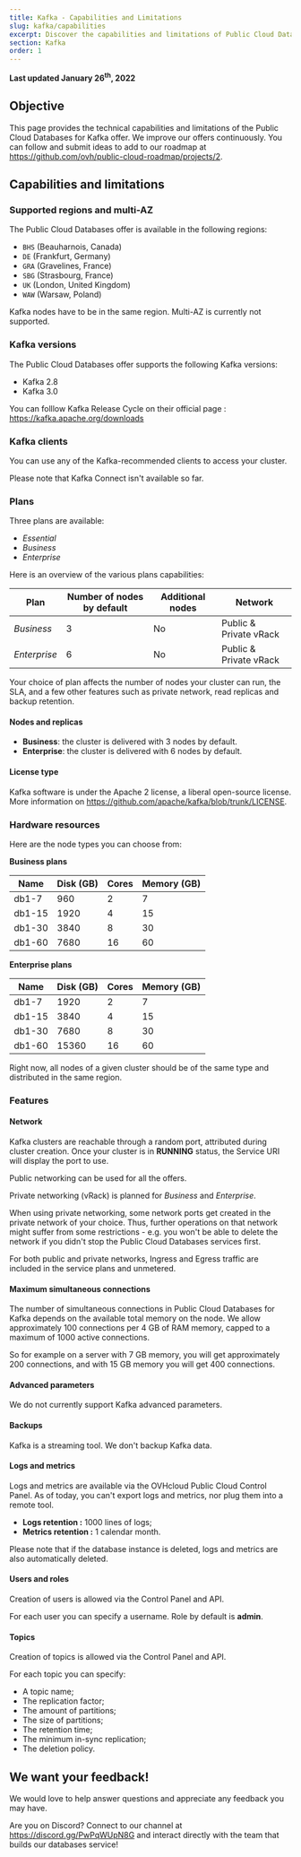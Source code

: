 ```yaml
---
title: Kafka - Capabilities and Limitations
slug: kafka/capabilities
excerpt: Discover the capabilities and limitations of Public Cloud Databases for Kafka
section: Kafka
order: 1
---
```


**Last updated January 26<sup>th</sup>, 2022**

## Objective

This page provides the technical capabilities and limitations of the Public Cloud Databases for Kafka offer.
We improve our offers continuously. You can follow and submit ideas to add to our roadmap at <https://github.com/ovh/public-cloud-roadmap/projects/2>.

## Capabilities and limitations

### Supported regions and multi-AZ

The Public Cloud Databases offer is available in the following regions:

- `BHS` (Beauharnois, Canada)
- `DE` (Frankfurt, Germany)
- `GRA` (Gravelines, France)
- `SBG` (Strasbourg, France)
- `UK` (London, United Kingdom)
- `WAW` (Warsaw, Poland)

Kafka nodes have to be in the same region. Multi-AZ is currently not supported.

### Kafka versions

The Public Cloud Databases offer supports the following Kafka versions:

- Kafka 2.8
- Kafka 3.0

You can folllow Kafka Release Cycle on their official page : <https://kafka.apache.org/downloads>

### Kafka clients

You can use any of the Kafka-recommended clients to access your cluster.

Please note that Kafka Connect isn't available so far.

### Plans

Three plans are available:

- *Essential*
- *Business*
- *Enterprise*

Here is an overview of the various plans capabilities:

| Plan         | Number of nodes by default | Additional nodes | Network                |
| ------------ | -------------------------- | ---------------- | ---------------------- |
| *Business*   | 3                          | No               | Public & Private vRack |
| *Enterprise* | 6                          | No               | Public & Private vRack |

Your choice of plan affects the number of nodes your cluster can run, the SLA, and a few other features such as private network, read replicas and backup retention.

#### Nodes and replicas

- **Business**: the cluster is delivered with 3 nodes by default.
- **Enterprise**: the cluster is delivered with 6 nodes by default.

#### License type

Kafka software is under the Apache 2 license, a liberal open-source license.
More information on <https://github.com/apache/kafka/blob/trunk/LICENSE>.

### Hardware resources

Here are the node types you can choose from:

**Business plans**

| Name    | Disk (GB) | Cores | Memory (GB) |
| ------- | --------- | ----- | ----------- |
| db1-7   | 960       | 2     | 7           |
| db1-15  | 1920      | 4     | 15          |
| db1-30  | 3840      | 8     | 30          |
| db1-60  | 7680      | 16    | 60          |

**Enterprise plans**

| Name    | Disk (GB) | Cores | Memory (GB) |
| ------- | --------- | ----- | ----------- |
| db1-7   | 1920      | 2     | 7           |
| db1-15  | 3840      | 4     | 15          |
| db1-30  | 7680      | 8     | 30          |
| db1-60  | 15360     | 16    | 60          |

Right now, all nodes of a given cluster should be of the same type and distributed in the same region.

### Features

#### Network

Kafka clusters are reachable through a random port, attributed during cluster creation.
Once your cluster is in **RUNNING** status, the Service URI will display the port to use.

Public networking can be used for all the offers.

Private networking (vRack) is planned for *Business* and *Enterprise*.

When using private networking, some network ports get created in the private network of your choice. Thus, further operations on that network might suffer from some restrictions - e.g. you won't be able to delete the network if you didn't stop the Public Cloud Databases services first.

For both public and private networks, Ingress and Egress traffic are included in the service plans and unmetered.

#### Maximum simultaneous connections

The number of simultaneous connections in Public Cloud Databases for Kafka depends on the available total memory on the node.
We allow approximately 100 connections per 4 GB of RAM memory, capped to a maximum of 1000 active connections.

So for example on a server with 7 GB memory, you will get approximately 200 connections, and with 15 GB memory you will get 400 connections.

#### Advanced parameters

We do not currently support Kafka advanced parameters.

#### Backups

Kafka is a streaming tool. We don't backup Kafka data.

#### Logs and metrics

Logs and metrics are available via the OVHcloud Public Cloud Control Panel.
As of today, you can't export logs and metrics, nor plug them into a remote tool.

- **Logs retention :** 1000 lines of logs;
- **Metrics retention :** 1 calendar month.

Please note that if the database instance is deleted, logs and metrics are also automatically deleted.

#### Users and roles

Creation of users is allowed via the Control Panel and API.

For each user you can specify a username. Role by default is **admin**.

#### Topics

Creation of topics is allowed via the Control Panel and API.

For each topic you can specify:

- A topic name;
- The replication factor;
- The amount of partitions;
- The size of partitions;
- The retention time;
- The minimum in-sync replication;
- The deletion policy.

## We want your feedback!

We would love to help answer questions and appreciate any feedback you may have.

Are you on Discord? Connect to our channel at <https://discord.gg/PwPqWUpN8G> and interact directly with the team that builds our databases service!
